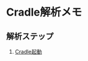 # Cradle解析メモ
## 解析ステップ
1. [Cradle起動](https://github.com/KIT-formula/Cradle/blob/master/%E8%A7%A3%E6%9E%90%E6%89%8B%E9%A0%86/%E8%B5%B7%E5%8B%95.md)
